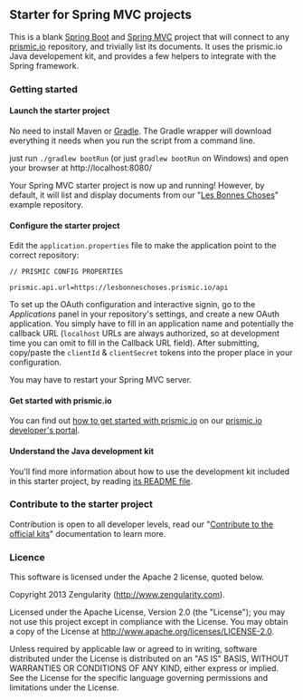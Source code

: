 ## Starter for Spring MVC projects

This is a blank [Spring Boot](http://projects.spring.io/spring-boot/) and [Spring MVC](http://projects.spring.io/spring-framework/) project that will connect to any [prismic.io](https://prismic.io) repository, and trivially list its documents. It uses the prismic.io Java developement kit, and provides a few helpers to integrate with the Spring framework.

### Getting started

#### Launch the starter project

No need to install Maven or [Gradle](http://gradle.org).  The Gradle wrapper will download everything it needs when you run the script from a command line.

just run ```./gradlew bootRun``` (or just ```gradlew bootRun``` on Windows) and open your browser at http://localhost:8080/

Your Spring MVC starter project is now up and running! However, by default, it will list and display documents from our "[Les Bonnes Choses](http://lesbonneschoses.prismic.me)" example repository.

#### Configure the starter project

Edit the `application.properties` file to make the application point to the correct repository:

```
// PRISMIC CONFIG PROPERTIES

prismic.api.url=https://lesbonneschoses.prismic.io/api
```

To set up the OAuth configuration and interactive signin, go to the _Applications_ panel in your repository's settings, and create a new OAuth application. You simply have to fill in an application name and potentially the callback URL (`localhost` URLs are always authorized, so at development time you can omit to fill in the Callback URL field). After submitting, copy/paste the `clientId` & `clientSecret` tokens into the proper place in your configuration.

You may have to restart your Spring MVC server.


#### Get started with prismic.io

You can find out [how to get started with prismic.io](https://developers.prismic.io/documentation/UjBaQsuvzdIHvE4D/getting-started) on our [prismic.io developer's portal](https://developers.prismic.io/).

#### Understand the Java development kit

You'll find more information about how to use the development kit included in this starter project, by reading [its README file](https://github.com/prismicio/java-kit/blob/master/README.md).

### Contribute to the starter project

Contribution is open to all developer levels, read our "[Contribute to the official kits](https://developers.prismic.io/documentation/UszOeAEAANUlwFpp/contribute-to-the-official-kits)" documentation to learn more.

### Licence

This software is licensed under the Apache 2 license, quoted below.

Copyright 2013 Zengularity (http://www.zengularity.com).

Licensed under the Apache License, Version 2.0 (the "License"); you may not use this project except in compliance with the License. You may obtain a copy of the License at http://www.apache.org/licenses/LICENSE-2.0.

Unless required by applicable law or agreed to in writing, software distributed under the License is distributed on an "AS IS" BASIS, WITHOUT WARRANTIES OR CONDITIONS OF ANY KIND, either express or implied. See the License for the specific language governing permissions and limitations under the License.
